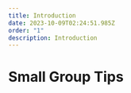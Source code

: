 ```yaml
---
title: Introduction
date: 2023-10-09T02:24:51.985Z
order: "1"
description: Introduction
---
```


# Small Group Tips